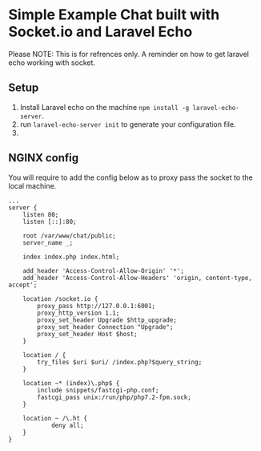 # Simple Example Chat built with Socket.io and Laravel Echo

Please NOTE: This is for refrences only. A reminder on how to get laravel echo working with socket.

## Setup

 1. Install Laravel echo on the machine `npm install -g laravel-echo-server`.
 2. run `laravel-echo-server init` to generate your configuration file.
 3. 

## NGINX config

You will require to add the config below as to proxy pass the socket to the local machine.

```nginx
...
server {
    listen 80;
    listen [::]:80;

    root /var/www/chat/public;
    server_name _;

    index index.php index.html;

    add_header 'Access-Control-Allow-Origin' '*';
    add_header 'Access-Control-Allow-Headers' 'origin, content-type, accept';

    location /socket.io {
        proxy_pass http://127.0.0.1:6001;
        proxy_http_version 1.1;
        proxy_set_header Upgrade $http_upgrade;
        proxy_set_header Connection "Upgrade";
        proxy_set_header Host $host;
    }

    location / {
        try_files $uri $uri/ /index.php?$query_string;
    }

    location ~* (index)\.php$ {
        include snippets/fastcgi-php.conf;
        fastcgi_pass unix:/run/php/php7.2-fpm.sock;
    }

    location ~ /\.ht {
            deny all;
    }
}
```
